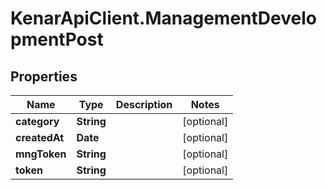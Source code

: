 # KenarApiClient.ManagementDevelopmentPost

## Properties

Name | Type | Description | Notes
------------ | ------------- | ------------- | -------------
**category** | **String** |  | [optional] 
**createdAt** | **Date** |  | [optional] 
**mngToken** | **String** |  | [optional] 
**token** | **String** |  | [optional] 


